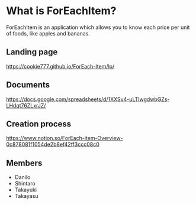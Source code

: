 # What is ForEachItem?
ForEachItem is an application which allows you to know each price per unit of foods, like apples and bananas.

## Landing page
https://cookie777.github.io/ForEach-Item/lp/

## Documents
https://docs.google.com/spreadsheets/d/1XXSv4-uLTIwgdwbGZs-LHdqt76ZLxrJZ/

## Creation process
https://www.notion.so/ForEach-item-Overview-0c878081f1054de2b8ef42ff3ccc08c0

## Members
- Danilo
- Shintaro
- Takayuki
- Takayasu
